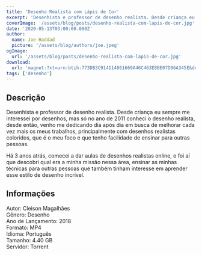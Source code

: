 ```yaml
---
title: 'Desenho Realista com Lápis de Cor'
excerpt: 'Desenhista e professor de desenho realista. Desde criança eu sempre me interessei por desenhos, mas só no ano de 2011 conheci o desenho realista, desde então, venho me dedicando dia após dia em busca de melhorar cada vez mais os meus trabalhos, principalmente com desenhos realistas colorid'
coverImage: '/assets/blog/posts/desenho-realista-com-lapis-de-cor.jpg'
date: '2020-05-13T03:00:00.000Z'
author:
  name: Joe Haddad
  picture: '/assets/blog/authors/joe.jpeg'
ogImage:
  url: '/assets/blog/posts/desenho-realista-com-lapis-de-cor.jpg'
download:
  url: 'magnet:?xt=urn:btih:773DB3C914114861669A46C463E8BE07D06A345E&dn=Desenho%20Realista%20com%20L%c3%a1pis%20de%20Cor&tr=udp%3a%2f%2ftracker.openbittorrent.com%3a1337%2fannounce&tr=udp%3a%2f%2ftracker.opentrackr.org%3a1337%2fannounce'
tags: ['desenho']
---
```

<h2>Descrição</h2>
<p></p><p>Desenhista e professor de desenho realista. Desde criança eu sempre me interessei por desenhos, mas só no ano de 2011 conheci o desenho realista, desde então, venho me dedicando dia após dia em busca de melhorar cada vez mais os meus trabalhos, principalmente com desenhos realistas coloridos, que é o meu foco e que tenho facilidade de ensinar para outras pessoas. </p><p>Há 3 anos atrás, comecei a dar aulas de desenhos realistas online, e foi aí que descobri qual era a minha missão nessa área, ensinar as minhas técnicas para outras pessoas que também tinham interesse em aprender esse estilo de desenho incrível.</p><h2>Informações</h2><p>Autor: Cleison Magalhães<br/>Gênero: Desenho<br/>Ano de Lançamento:  2018<br/>Formato: MP4<br/>Idioma: Português<br/>Tamanho: 4.40 GB<br/>Servidor: Torrent</p>